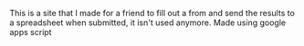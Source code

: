 This is a site that I made for a friend to fill out a from and send the results to a spreadsheet when submitted, it isn't used anymore.
Made using google apps script

